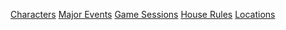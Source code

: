 <!-- TITLE: Ulpha -->
<!-- SUBTITLE: The land of mud and no bells. -->

[Characters](ulpha/characters)
[Major Events](ulpha/events)
[Game Sessions](ulpha/sessions)
[House Rules](ulpha/rules)
[Locations](ulpha/locations)
